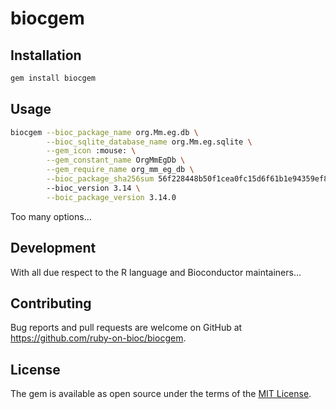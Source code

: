 # biocgem

## Installation

```sh
gem install biocgem
```

## Usage

```sh
biocgem --bioc_package_name org.Mm.eg.db \
        --bioc_sqlite_database_name org.Mm.eg.sqlite \
        --gem_icon :mouse: \
        --gem_constant_name OrgMmEgDb \
        --gem_require_name org_mm_eg_db \
        --bioc_package_sha256sum 56f228448b50f1cea0fc15d6f61b1e94359ef885336034bf346693315390ad45
        --bioc_version 3.14 \
        --boic_package_version 3.14.0
```

Too many options... 

## Development

With all due respect to the R language and Bioconductor maintainers...

## Contributing

Bug reports and pull requests are welcome on GitHub at https://github.com/ruby-on-bioc/biocgem.

## License

The gem is available as open source under the terms of the [MIT License](https://opensource.org/licenses/MIT).
